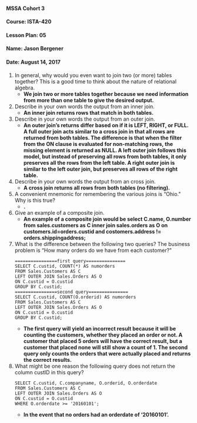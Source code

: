 #### MSSA Cohort 3
#### Course: ISTA-420
#### Lesson Plan: 05
#### Name: Jason Bergener
#### Date: August 14, 2017

1. In general, why would you even want to join two (or more) tables together? This is a good time to think about the nature of relational algebra.
    - **We join two or more tables together because we need information from more than one table to give the desired output.**
1. Describe in your own words the output from an inner join.
    - **An inner join returns rows that match in both tables.**
1. Describe in your own words the output from an outer join.
    - **An outer join’s returns differ based on if it is LEFT, RIGHT, or FULL. A full outer join acts similar to a cross join in that all rows are returned from both tables. The difference is that when the filter from the ON clause is evaluated for non-matching rows, the missing element is returned as NULL. A left outer join follows this model, but instead of preserving all rows from both tables, it only preserves all the rows from the left table. A right outer join is similar to the left outer join, but preserves all rows of the right table.**
1. Describe in your own words the output from an cross join.
    - **A cross join returns all rows from both tables (no filtering).**
1. A convenient mnemonic for remembering the various joins is “Ohio." Why is this true?
    - **.**
1. Give an example of a composite join.
    - **An example of a composite join would be select C.name, O.number from sales.customers as C inner join sales.orders as O on customers.id=orders.custid and costomers.address != orders.shippingaddress;**
1. What is the difference between the following two queries? The business problem is “How many orders do we have from each customer?"
    ```
    ================first query===============
    SELECT C.custid, COUNT(*) AS numorders
    FROM Sales.Customers AS C
    LEFT OUTER JOIN Sales.Orders AS O
    ON C.custid = O.custid
    GROUP BY C.custid;
    ================second query===============
    SELECT C.custid, COUNT(O.orderid) AS numorders
    FROM Sales.Customers AS C
    LEFT OUTER JOIN Sales.Orders AS O
    ON C.custid = O.custid
    GROUP BY C.custid;
    ```
    - **The first query will yield an incorrect result because it will be counting the customers, whether they placed an order or not. A customer that placed 5 orders will have the correct result, but a customer that placed none will still show a count of 1. The second query only counts the orders that were actually placed and returns the correct results.**
1. What might be one reason the following query does not return the column custID in this query?
    ```
    SELECT C.custid, C.companyname, O.orderid, O.orderdate
    FROM Sales.Customers AS C
    LEFT OUTER JOIN Sales.Orders AS O
    ON C.custid = O.custid
    WHERE O.orderdate >= '20160101';
    ```
    - **In the event that no orders had an orderdate of ‘20160101’.**